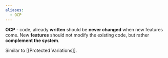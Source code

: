 ```yaml
---
aliases:
  - OCP
---
```

**OCP** - code, already **written** should be **never changed** when new features come. New **features** should not modify the existing code, but rather **complement the system**.

Similar to [[Protected Variations]].